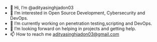 - 👋 Hi, I’m @adityasinghjadon03
- 👀 I’m interested in Open Source Development, Cybersecurity and DevOps.
- 🌱 I’m currently working on penetration testing,scripting and DevOps.
- 💞️ I’m looking forward on helping in projects and getting help.
- 📫 How to reach me adityasinghjadon03@gmail.com

<!---
adityasinghjadon03/adityasinghjadon03 is a ✨ special ✨ repository because its `README.md` (this file) appears on your GitHub profile.
You can click the Preview link to take a look at your changes.
--->
